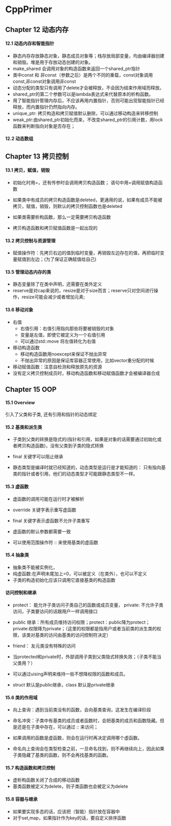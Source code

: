 # CppPrimer

## Chapter 12 动态内存

#### 12.1 动态内存和智能指针
* 静态内存存放静态对象，静态成员对象等；栈存放局部变量，均由编译器创建和销毁。堆是用于存放动态创建的对象。
* make_shared 会调用对象的构造函数来返回一个shared_ptr指针
* 类中const 和 非const（参数之后）是两个不同的重载，const对象调用const,非const对象调用非const
* 动态分配的类型只有调用了delete才会被释放，不会因为结束作用域而释放。
* shared_ptr的第二个参数可以是lambda表达式来代替原本的析构函数。
* 用了智能指针管理内存后，不应该再用内置指针，否则可能出现智能指针已经释放，而内置指针仍然指向内存。
* unique_ptr: 拷贝构造和拷贝赋值默认删除，可以通过移动构造来转移控制
* weak_ptr:由shared_ptr初始化而来，不改变shared_ptr的引用计数，用lock函数来判断指向对象是否存在；

#### 12.2 动态数组

## Chapter 13 拷贝控制

#### 13.1 拷贝，赋值，销毁
* 初始化时用=，还有传参时会调用拷贝构造函数； 语句中用=调用赋值构造函数

* 如果类中有成员的拷贝构造函数是deleted，更通用的说，如果有成员不能被拷贝，赋值，销毁，则默认的拷贝控制函数也是deleted

* 如果类需要析构函数，那么一定需要拷贝构造函数

* 拷贝构造函数和拷贝赋值函数是一起出现的


#### 13.2 拷贝控制与资源管理

* 赋值操作符：先拷贝右边的值到临时变量，再销毁左边存在的值，再把临时变量赋值到左边；(为了保证正确赋值给自己)

#### 13.5 管理动态内存的类
* 静态变量除了在类中声明，还需要在类外定义
* reserve是对cap来说的，resize是对于size而言；reserve只对空间进行操作，resize可能会减少或者增加元素;

#### 13.6 移动对象
* 右值
    * 右值引用：右值引用指向那些将要被销毁的对象
    * 变量是左值，即使它被定义为一个右值引用
    * 可以通过std::move 将左值转化为右值
* 移动构造函数
    * 移动构造函数用noexcept来保证不抛出异常
    * 不抛出异常的原因是保证库容器正常使用，比如vector重分配的时候
* 移动赋值函数：注意自检测和释放原先的资源
* 没有定义拷贝控制成员时，移动构造函数和移动赋值函数才会被编译器合成




## Chapter 15 OOP

#### 15.1 Overview

引入了父类和子类,
还有引用和指针的动态绑定

#### 15.2 基类和派生类

* 子类到父类的转换是隐式的(指针和引用，如果是对象的话需要通过初始化或者拷贝构造函数)，没有父类到子类的隐式转换

* final 关键字可以阻止继承

* 静态类型是编译时就已经知道的，动态类型是运行是才能知道的：
只有指向基类的指针或者引用，他们的动态类型才可能跟静态类型不一样。

#### 15.3 虚函数

* 虚函数的调用可能在运行时才被解析

* override 关键字表示重写虚函数

* final 关键字表示虚函数不允许子类重写
* 虚函数的默认参数都需要一致

* 可以使用范围操作符 :: 来使用基类的虚函数

#### 15.4 抽象类

* 抽象类不能被实例化，
* 纯虚函数:在声明末尾加上=0，可以被定义（在类外），也可以不定义
* 子类的构造初始化应该只调用它直接基类的构造函数

#### 访问控制和继承

* protect： 能允许子类访问子类自己的函数或成员变量， private: 不允许子类访问，子类要访问的话跟用户一样调用接口

* public 继承：所有成员维持访问权限；protect：public降为protect；private:权限降为private；（这里的权限都是指用户或者当前类的派生类的权限，该类对基类的访问由基类的访问控制符决定）
* friend： 友元类没有特殊的访问

* 当protected和private时，外部调用子类到父类隐式转换失效；（子类不能当父类用？）
* 可以通过uising声明来维持一些不想降权限的函数和成员。

* struct 默认是public继承，class 默认是private继承

#### 15.6 类的作用域

* 向上查询：遇到当前类没有的函数，会向基类查询，这发生在编译阶段

* 命名冲突：子类中有基类的成员或者函数时，会把基类的成员和函数隐藏。但是还是在子类中存在，可以通过 :: 来访问；

* 如果调用的函数是虚函数，则会在运行时再决定调用哪个虚函数。

* 命名向上查询会在类型检查之前，一旦命名找到，则不再继续向上，因此如果子类隐藏了基类的函数，则不会再找基类的函数。

#### 15.7 构造函数和拷贝控制

* 虚析构函数关闭了合成的移动函数
* 基类函数被定义为delete，则子类函数也会被定义为delete

#### 15.8 容器与继承

* 如果要实现多态的话，应该把（智能）指针放在容器中
* 对于set,map，如果指针作为key的话，要自定义排序函数




